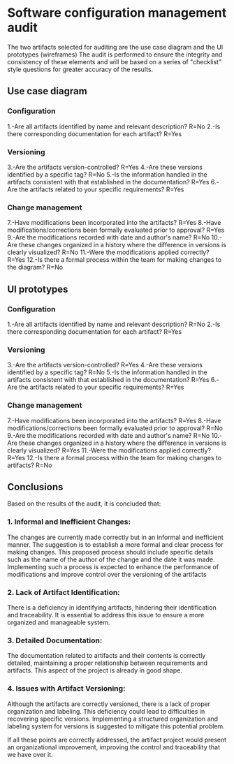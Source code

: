 # Software configuration management audit

The two artifacts selected for auditing are the use case diagram and the UI prototypes (wireframes)
The audit is performed to ensure the integrity and consistency of these elements and will be based on a series of "checklist" style questions for greater accuracy of the results.

## Use case diagram 

### Configuration
1.-Are all artifacts identified by name and relevant description? R=No
2.-Is there corresponding documentation for each artifact? R=Yes

### Versioning

3.-Are the artifacts version-controlled? R=Yes
4.-Are these versions identified by a specific tag? R=No
5.-Is the information handled in the artifacts consistent with that established in the documentation? R=Yes
6.-Are the artifacts related to your specific requirements? R=Yes

### Change management

7.-Have modifications been incorporated into the artifacts? R=Yes
8.-Have modifications/corrections been formally evaluated prior to approval? R=Yes
9.-Are the modifications recorded with date and author's name? R=No
10.-Are these changes organized in a history where the difference in versions is clearly visualized? R=No
11.-Were the modifications applied correctly? R=Yes
12.-Is there a formal process within the team for making changes to the diagram? R=No

## UI prototypes 

### Configuration
1.-Are all artifacts identified by name and relevant description? R=No
2.-Is there corresponding documentation for each artifact? R=Yes

### Versioning

3.-Are the artifacts version-controlled? R=Yes
4.-Are these versions identified by a specific tag? R=No
5.-Is the information handled in the artifacts consistent with that established in the documentation? R=Yes
6.-Are the artifacts related to your specific requirements? R=Yes

### Change management

7.-Have modifications been incorporated into the artifacts? R=Yes
8.-Have modifications/corrections been formally evaluated prior to approval? R=No
9.-Are the modifications recorded with date and author's name? R=No
10.-Are these changes organized in a history where the difference in versions is clearly visualized? R=Yes
11.-Were the modifications applied correctly? R=Yes
12.-Is there a formal process within the team for making changes to artifacts? R=No


## Conclusions
Based on the results of the audit, it is concluded that:

### 1. Informal and Inefficient Changes:
   The changes are currently made correctly but in an informal and inefficient manner. The suggestion is to establish a more formal and clear process for making changes. This proposed process should include specific details such as the name of the author of the change and the date it was made. Implementing such a process is expected to enhance the performance of modifications and improve control over the versioning of the artifacts

### 2. Lack of Artifact Identification: 
There is a deficiency in identifying artifacts, hindering their identification and traceability. It is essential to address this issue to ensure a more organized and manageable system.

### 3. Detailed Documentation:
The documentation related to artifacts and their contents is correctly detailed, maintaining a proper relationship between requirements and artifacts. This aspect of the project is already in good shape.

### 4. Issues with Artifact Versioning: 
Although the artifacts are correctly versioned, there is a lack of proper organization and labeling. This deficiency could lead to difficulties in recovering specific versions. Implementing a structured organization and labeling system for versions is suggested to mitigate this potential problem.

If all these points are correctly addressed, the artifact project would present an organizational improvement, improving the control and traceability that we have over it.

